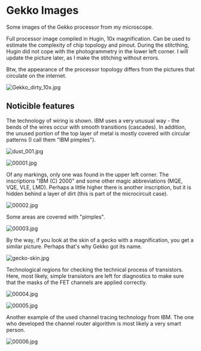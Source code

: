 # Gekko Images

Some images of the Gekko processor from my microscope.

Full processor image compiled in Hugin, 10x magnification. Can be used to estimate the complexity of chip topology and pinout. During the stitcthing, Hugin did not cope with the photogrammetry in the lower left corner. I will update the picture later, as I make the stitching without errors.

Btw, the appearance of the processor topology differs from the pictures that circulate on the internet.

![Gekko_dirty_10x.jpg](Gekko_dirty_10x.jpg)

## Noticible features

The technology of wiring is shown. IBM uses a very unusual way - the bends of the wires occur with smooth transitions (cascades). In addition, the unused portion of the top layer of metal is mostly covered with circular patterns (I call them "IBM pimples").

![dust_001.jpg](dust_001.jpg)

![00001.jpg](00001.jpg)

Of any markings, only one was found in the upper left corner. The inscriptions "IBM (C) 2000" and some other magic abbreviations (MQE, VQE, VLE, LMD). Perhaps a little higher there is another inscription, but it is hidden behind a layer of dirt (this is part of the microcircuit case).

![00002.jpg](00002.jpg)

Some areas are covered with "pimples".

![00003.jpg](00003.jpg)

By the way, if you look at the skin of a gecko with a magnification, you get a similar picture. Perhaps that's why Gekko got its name.

![gecko-skin.jpg](gecko-skin.jpg)

Technological regions for checking the technical process of transistors. Here, most likely, simple transistors are left for diagnostics to make sure that the masks of the FET channels are applied correctly.

![00004.jpg](00004.jpg)

![00005.jpg](00005.jpg)

Another example of the used channel tracing technology from IBM. The one who developed the channel router algorithm is most likely a very smart person.

![00006.jpg](00006.jpg)
